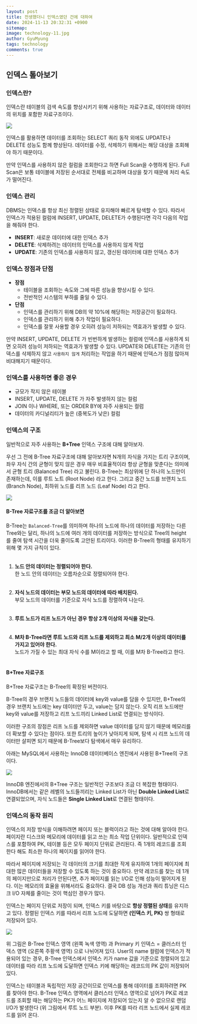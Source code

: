 ```yaml
---
layout:	post
title: 전생했더니 인덱스였던 건에 대하여
date: 2024-11-13 20:32:31 +0900
sitemap: 
image: technology-11.jpg
author: GyuMyung
tags: technology
comments: true
---
```


## 인덱스 톺아보기
### 인덱스란?
인덱스란 테이블의 검색 속도를 향상시키기 위해 사용하는 자료구조로, 데이터와 데이터의 위치를 포함한 자료구조이다.

![](https://blog.kakaocdn.net/dn/Al7wD/btrE3Y39iW6/bA2KK5zqVlPSWflA37956K/img.png)

인덱스를 활용하면 데이터를 조회하는 SELECT 쿼리 동작 외에도 UPDATE나 DELETE 성능도 함께 향상된다. 데이터를 수정, 삭제하기 위해서는 해당 대상을 조회해야 하기 때문이다.

만약 인덱스를 사용하지 않은 컬럼을 조회한다고 하면 Full Scan을 수행하게 된다. Full Scan은 보통 테이블에 저장된 순서대로 전체를 비교하며 대상을 찾기 때문에 처리 속도가 떨어진다.

### 인덱스 관리
DBMS는 인덱스를 항상 최신 정렬된 상태로 유지해야 빠르게 탐색할 수 있다. 따라서 인덱스가 적용된 컬럼에 INSERT, UPDATE, DELETE가 수행된다면 각각 다음의 작업을 해줘야 한다.

* **INSERT**: 새로운 데이터에 대한 인덱스 추가
* **DELETE**: 삭제하려는 데이터의 인덱스를 사용하지 않게 작업
* **UPDATE**: 기존의 인덱스를 사용하지 않고, 갱신된 데이터에 대한 인덱스 추가

### 인덱스 장점과 단점
* **장점**
    * 테이블을 조회하는 속도와 그에 따른 성능을 향상시킬 수 있다.
    * 전반적인 시스템의 부하를 줄일 수 있다.
* **단점**
    * 인덱스를 관리하기 위해 DB의 약 10%에 해당하는 저장공간이 필요하다.
    * 인덱스를 관리하기 위해 추가 작업이 필요하다.
    * 인덱스를 잘못 사용할 경우 오히려 성능이 저하되는 역효과가 발생할 수 있다.


만약 INSERT, UPDATE, DELETE 가 빈번하게 발생하는 컬럼에 인덱스를 사용하게 되면 오히려 성능이 저하되는 역효과가 발생할 수 있다. UPDATE와 DELETE는 기존의 인덱스를 삭제하지 않고 `사용하지 않게` 처리하는 작업을 하기 때문에 인덱스가 점점 많아져 비대해지기 때문이다.

### 인덱스를 사용하면 좋은 경우
* 규모가 작지 않은 테이블
* INSERT, UPDATE, DELETE 가 자주 발생하지 않는 컬럼
* JOIN 이나 WHERE, 또는 ORDER BY에 자주 사용되는 컬럼
* 데이터의 카디널리티가 높은 (중복도가 낮은) 컬럼

### 인덱스의 구조
일반적으로 자주 사용하는 **B+Tree** 인덱스 구조에 대해 알아보자.

우선 그 전에 B-Tree 자료구조에 대해 알아보자면 N개의 자식을 가지는 트리 구조이며, 좌우 자식 간의 균형이 맞지 않은 경우 매우 비효율적이라 항상 균형을 맞춘다는 의미에서 균형 트리 (Balanced Tree) 라고 불린다. B-Tree는 최상위에 단 하나의 노드만이 존재하는데, 이를 루트 노트 (Root Node) 라고 한다. 그리고 중간 노드를 브랜치 노드 (Branch Node), 최하위 노드를 리프 노드 (Leaf Node) 라고 한다.

![](https://hudi.blog/static/b-tree-search-008af18fe34f881eed12cc302d49daf2.gif)

#### B-Tree 자료구조를 조금 더 알아보면
B-Tree는 `Balanced-Tree`를 의미하며 하나의 노드에 하나의 데이터를 저장하는 다른 Tree와는 달리, 하나의 노드에 여러 개의 데이터를 저장하는 방식으로 Tree의 height를 줄여 탐색 시간을 더욱 줄이도록 고안된 트리이다. 이러한 B-Tree의 형태를 유지하기 위해 몇 가지 규칙이 있다.<br/><br/>

1. **노드 안의 데이터는 정렬되어야 한다.**<br/>
한 노드 안의 데이터는 오름차순으로 정렬되어야 한다.<br/><br/>

2. **자식 노드의 데이터는 부모 노드의 데이터에 따라 배치된다.**<br/>
부모 노드의 데이터를 기준으로 자식 노드를 정렬하여 나눈다.<br/><br/>

3. **루트 노드가 리프 노드가 아닌 경우 항상 2개 이상의 자식을 갖는다.**<br/><br/>

4. **M차 B-Tree라면 루트 노드와 리프 노드를 제외하고 최소 M/2개 이상의 데이터를 가지고 있어야 한다.**<br/>
노드가 가질 수 있는 최대 자식 수를 M이라고 할 때, 이를 M차 B-Tree라고 한다.<br/><br/>

#### B+Tree 자료구조
B+Tree 자료구조는 B-Tree의 확장된 버전이다.

B-Tree의 경우 브랜치 노드들의 데이터에 key와 value를 담을 수 있지만, B+Tree의 경우 브랜치 노드에는 key 데이터만 두고, value는 담지 않는다. 오직 리프 노드에만 key와 value를 저장하고 리프 노드끼리 Linked List로 연결되는 방식이다.

이러한 구조의 장점은 리프 노드를 제외하면 value 데이터를 담지 않기 때문에 메모리를 더 확보할 수 있다는 점이다. 또한 트리의 높이가 낮아지게 되며, 탐색 시 리프 노드의 데이터만 살피면 되기 때문에 B-Tree보다 탐색에서 매우 유리하다.

아래는 MySQL에서 사용하는 InnoDB 데이터베이스 엔진에서 사용된 B+Tree의 구조이다.

![](https://img1.daumcdn.net/thumb/R1280x0/?scode=mtistory2&fname=https%3A%2F%2Fblog.kakaocdn.net%2Fdn%2Fd78iJ0%2FbtqKRYbLdM9%2FnIvz1M4gffMl4YHS77JSfK%2Fimg.png)

InnoDB 엔진에서의 B+Tree 구조는 일반적인 구조보다 조금 더 복잡한 형태이다. InnoDB에서는 같은 레벨의 노드들끼리는 Linked List가 아닌 **Double Linked List**로 연결되었으며, 자식 노드들은 **Single Linked List**로 연결된 형태이다.


### 인덱스의 동작 원리
인덱스의 저장 방식을 이해하려면 페이지 또는 블럭이라고 하는 것에 대해 알아야 한다. 페이지란 디스크와 메모리에 데이터를 읽고 쓰는 최소 작업 단위이다. 일반적으로 인덱스를 포함하여 PK, 테이블 등은 모두 페이지 단위로 관리된다. 즉 1개의 레코드를 조회한다 해도 최소한 하나의 페이지를 읽어야 한다.

따라서 페이지에 저장되는 각 데이터의 크기를 최대한 작게 유지하여 1개의 페이지에 최대한 많은 데이터들을 저장할 수 있도록 하는 것이 중요하다. 만약 레코드를 찾는 데 1개의 페이지만으로 처리가 안된다면, 추가 페이지를 읽는 I/O로 인해 성능이 떨어지게 된다. 이는 메모리의 효율을 위해서라도 중요하다. 결국 DB 성능 개선과 쿼리 튜닝은 디스크 I/O 자체를 줄이는 것이 핵심인 경우가 많다.

인덱스는 페이지 단위로 저장이 되며, 인덱스 키를 바탕으로 **항상 정렬된 상태**를 유지하고 있다. 정렬된 인덱스 키를 따라서 리프 노드에 도달하면 **(인덱스 키, PK)** 쌍 형태로 저장되어 있다.

![](https://github.com/user-attachments/assets/46ec2ddc-67f5-473b-93fe-f4ce5a0f3535)

위 그림은 B-Tree 인덱스 영역 (왼쪽 녹색 영역) 과 Primary 키 인덱스 = 클러스터 인덱스 영역 (오른쪽 주황색 영역) 으로 나뉘어져 있다. User의 name 컬럼에 인덱스가 적용되어 있는 경우, B-Tree 인덱스에서 인덱스 키가 name 값을 기준으로 정렬되어 있고 데이터를 따라 리프 노드에 도달하면 인덱스 키에 해당하는 레코드의 PK 값이 저장되어 있다.

인덱스는 테이블과 독립적인 저장 공간이므로 인덱스를 통해 데이터를 조회하려면 PK를 찾아야 한다. B-Tree 인덱스 영역에서 클러스터 인덱스 영역으로 넘어가 PK로 레코드를 조회할 때는 해당하는 PK가 어느 페이지에 저장되어 있는지 알 수 없으므로 랜덤 I/O가 발생한다 (위 그림에서 루트 노드 부분). 이후 PK를 따라 리프 노드에서 실제 레코드를 읽어 온다.
